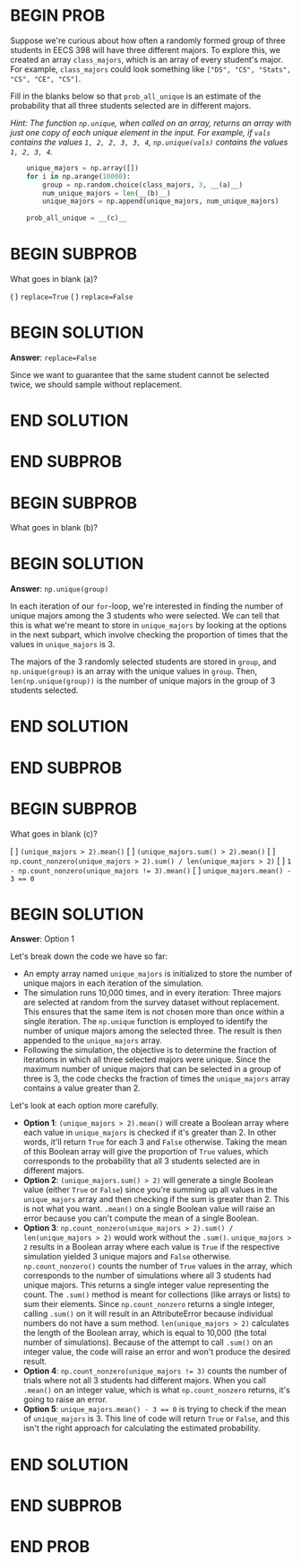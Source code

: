 # BEGIN PROB

Suppose we're curious about how often a randomly formed group of three students in EECS 398 will have three different majors. To explore this, we created an array `class_majors`, which is an array of every student's major. For example, `class_majors` could look something like `["DS", "CS", "Stats", "CS", "CE", "CS"]`.

Fill in the blanks below so that `prob_all_unique` is an estimate of the
probability that all three students selected are in different majors.

*Hint: The function `np.unique`, when called on an array, returns an
array with just one copy of each unique element in the input. For
example, if `vals` contains the values `1, 2, 2, 3, 3, 4`,
`np.unique(vals)` contains the values `1, 2, 3, 4`.*

```py
    unique_majors = np.array([])
    for i in np.arange(10000):
        group = np.random.choice(class_majors, 3, __(a)__)
        num_unique_majors = len(__(b)__)
        unique_majors = np.append(unique_majors, num_unique_majors)
        
    prob_all_unique = __(c)__
```

# BEGIN SUBPROB

What goes in blank (a)?

( ) `replace=True`
( ) `replace=False`

# BEGIN SOLUTION

**Answer**: `replace=False`

Since we want to guarantee that the same student cannot be selected twice, we should sample without replacement. 

# END SOLUTION

# END SUBPROB


# BEGIN SUBPROB

What goes in blank (b)?

# BEGIN SOLUTION

**Answer**: `np.unique(group)`

In each iteration of our `for`-loop, we're interested in finding the number of unique majors among the 3 students who were selected. We can tell that this is what we're meant to store in `unique_majors` by looking at the options in the next subpart, which involve checking the proportion of times that the values in `unique_majors` is 3.

The majors of the 3 randomly selected students are stored in `group`, and `np.unique(group)` is an array with the unique values in `group`. Then, `len(np.unique(group))` is the number of unique majors in the group of 3 students selected.

# END SOLUTION

# END SUBPROB

# BEGIN SUBPROB

What goes in blank (c)?

[ ] `(unique_majors > 2).mean()`
[ ] `(unique_majors.sum() > 2).mean()`
[ ] `np.count_nonzero(unique_majors > 2).sum() / len(unique_majors > 2)`
[ ] `1 - np.count_nonzero(unique_majors != 3).mean()`
[ ] `unique_majors.mean() - 3 == 0`

# BEGIN SOLUTION

**Answer**: Option 1

Let's break down the code we have so far:

- An empty array named `unique_majors` is initialized to store the number of unique majors in each iteration of the simulation.
- The simulation runs 10,000 times, and in every iteration: Three majors are selected at random from the survey dataset without replacement. This ensures that the same item is not chosen more than once within a single iteration. The `np.unique` function is employed to identify the number of unique majors among the selected three. The result is then appended to the `unique_majors` array.
- Following the simulation, the objective is to determine the fraction of iterations in which all three selected majors were unique. Since the maximum number of unique majors that can be selected in a group of three is 3, the code checks the fraction of times the `unique_majors` array contains a value greater than 2.

Let's look at each option more carefully.

- **Option 1**: `(unique_majors > 2).mean()` will create a Boolean array where each value in `unique_majors` is checked if it's greater than 2. In other words, it'll return `True` for each 3 and `False` otherwise. Taking the mean of this Boolean array will give the proportion of `True` values, which corresponds to the probability that all 3 students selected are in different majors.
- **Option 2**: `(unique_majors.sum() > 2)` will generate a single Boolean value (either `True` or `False`) since you're summing up all values in the `unique_majors` array and then checking if the sum is greater than 2. This is not what you want. `.mean()` on a single Boolean value will raise an error because you can't compute the mean of a single Boolean.
- **Option 3**: `np.count_nonzero(unique_majors > 2).sum() / len(unique_majors > 2)` would work without the `.sum()`. `unique_majors > 2` results in a Boolean array where each value is `True` if the respective simulation yielded 3 unique majors and `False` otherwise. `np.count_nonzero()` counts the number of `True` values in the array, which corresponds to the number of simulations where all 3 students had unique majors. This returns a single integer value representing the count. The `.sum()` method is meant for collections (like arrays or lists) to sum their elements. Since `np.count_nonzero` returns a single integer, calling `.sum()` on it will result in an AttributeError because individual numbers do not have a sum method. `len(unique_majors > 2)` calculates the length of the Boolean array, which is equal to 10,000 (the total number of simulations). Because of the attempt to call `.sum()` on an integer value, the code will raise an error and won't produce the desired result. 
- **Option 4**: `np.count_nonzero(unique_majors != 3)` counts the number of trials where not all 3 students had different majors. When you call `.mean()` on an integer value, which is what `np.count_nonzero` returns, it's going to raise an error.
- **Option 5**: `unique_majors.mean() - 3 == 0` is trying to check if the mean of `unique_majors` is 3. This line of code will return `True` or `False`, and this isn't the right approach for calculating the estimated probability.

# END SOLUTION

# END SUBPROB

# END PROB